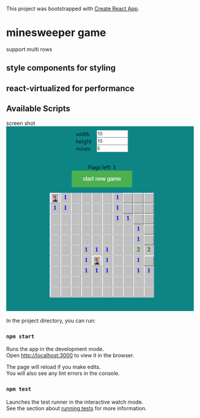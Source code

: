 This project was bootstrapped with [Create React App](https://github.com/facebook/create-react-app).

# minesweeper game
support multi rows 

## style components for styling
## react-virtualized for performance
## Available Scripts


screen shot
![screen shoe](https://raw.githubusercontent.com/amanecer2/minesweeper-react/master/src/assets/png/screenshot.png)

In the project directory, you can run:

### `npm start`


Runs the app in the development mode.<br />
Open [http://localhost:3000](http://localhost:3000) to view it in the browser.

The page will reload if you make edits.<br />
You will also see any lint errors in the console.

### `npm test`

Launches the test runner in the interactive watch mode.<br />
See the section about [running tests](https://facebook.github.io/create-react-app/docs/running-tests) for more information.
